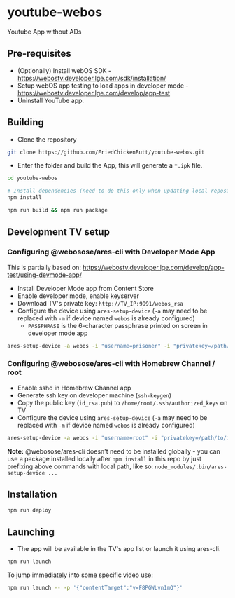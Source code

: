 # youtube-webos
Youtube App without ADs

## Pre-requisites
* (Optionally) Install webOS SDK - https://webostv.developer.lge.com/sdk/installation/
* Setup webOS app testing to load apps in developer mode - https://webostv.developer.lge.com/develop/app-test
* Uninstall YouTube app.

## Building
* Clone the repository
```sh
git clone https://github.com/FriedChickenButt/youtube-webos.git
```
* Enter the folder and build the App, this will generate a `*.ipk` file.
```sh
cd youtube-webos

# Install dependencies (need to do this only when updating local repository / package.json is changed)
npm install

npm run build && npm run package
```

## Development TV setup

### Configuring @webosose/ares-cli with Developer Mode App
This is partially based on: https://webostv.developer.lge.com/develop/app-test/using-devmode-app/
* Install Developer Mode app from Content Store
* Enable developer mode, enable keyserver
* Download TV's private key: `http://TV_IP:9991/webos_rsa`
* Configure the device using `ares-setup-device` (`-a` may need to be replaced with `-m` if device named `webos` is already configured)
  * `PASSPHRASE` is the 6-character passphrase printed on screen in developer mode app
```sh
ares-setup-device -a webos -i "username=prisoner" -i "privatekey=/path/to/downloaded/webos_rsa" -i "passphrase=PASSPHRASE" -i "host=TV_IP" -i "port=9922"
```

### Configuring @webosose/ares-cli with Homebrew Channel / root
* Enable sshd in Homebrew Channel app
* Generate ssh key on developer machine (`ssh-keygen`)
* Copy the public key (`id_rsa.pub`) to `/home/root/.ssh/authorized_keys` on TV
* Configure the device using `ares-setup-device` (`-a` may need to be replaced with `-m` if device named `webos` is already configured)
```sh
ares-setup-device -a webos -i "username=root" -i "privatekey=/path/to/id_rsa" -i "passphrase=SSH_KEY_PASSPHRASE" -i "host=TV_IP" -i "port=22"
```

**Note:** @webosose/ares-cli doesn't need to be installed globally - you can use a package installed locally after `npm install` in this repo by just prefixing above commands with local path, like so: `node_modules/.bin/ares-setup-device ...`

## Installation
```
npm run deploy
```

## Launching
* The app will be available in the TV's app list or launch it using ares-cli.
```sh
npm run launch
```

To jump immediately into some specific video use:
```sh
npm run launch -- -p '{"contentTarget":"v=F8PGWLvn1mQ"}'
```
